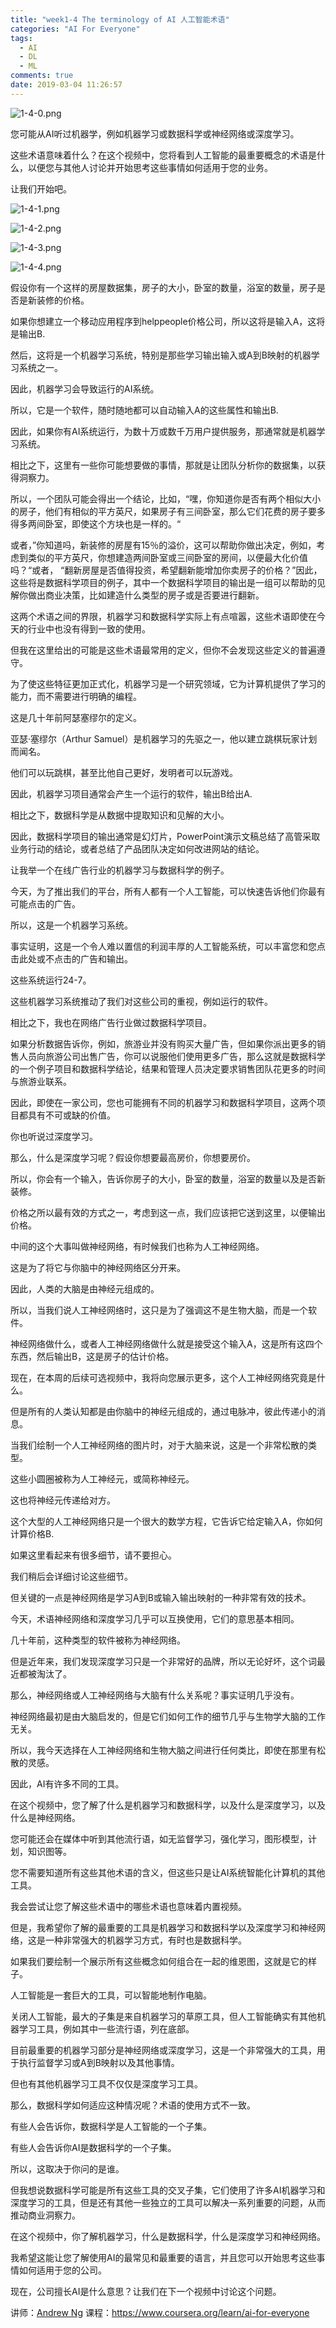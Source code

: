 ```yaml
---
title: "week1-4 The terminology of AI 人工智能术语"
categories: "AI For Everyone"
tags:
  - AI
  - DL
  - ML
comments: true
date: 2019-03-04 11:26:57
---
```


![1-4-0.png](https://upload-images.jianshu.io/upload_images/910914-ed83ecd6cea35ad9.png?imageMogr2/auto-orient/strip%7CimageView2/2/w/1240)

您可能从AI听过机器学，例如机器学习或数据科学或神经网络或深度学习。

这些术语意味着什么？在这个视频中，您将看到人工智能的最重要概念的术语是什么，以便您与其他人讨论并开始思考这些事情如何适用于您的业务。

让我们开始吧。

<!--more-->

![1-4-1.png](https://upload-images.jianshu.io/upload_images/910914-afa43ee2902e6a09.png?imageMogr2/auto-orient/strip%7CimageView2/2/w/1240)

![1-4-2.png](https://upload-images.jianshu.io/upload_images/910914-b4718dd4ee8936d1.png?imageMogr2/auto-orient/strip%7CimageView2/2/w/1240)

![1-4-3.png](https://upload-images.jianshu.io/upload_images/910914-2cd6a5182c14a40b.png?imageMogr2/auto-orient/strip%7CimageView2/2/w/1240)

![1-4-4.png](https://upload-images.jianshu.io/upload_images/910914-0fb12430dfacb359.png?imageMogr2/auto-orient/strip%7CimageView2/2/w/1240)

假设你有一个这样的房屋数据集，房子的大小，卧室的数量，浴室的数量，房子是否是新装修的价格。

如果你想建立一个移动应用程序到helppeople价格公司，所以这将是输入A，这将是输出B.

然后，这将是一个机器学习系统，特别是那些学习输出输入或A到B映射的机器学习系统之一。

因此，机器学习会导致运行的AI系统。

所以，它是一个软件，随时随地都可以自动输入A的这些属性和输出B.

因此，如果你有AI系统运行，为数十万或数千万用户提供服务，那通常就是机器学习系统。

相比之下，这里有一些你可能想要做的事情，那就是让团队分析你的数据集，以获得洞察力。

所以，一个团队可能会得出一个结论，比如，“嘿，你知道你是否有两个相似大小的房子，他们有相似的平方英尺，如果房子有三间卧室，那么它们花费的房子要多得多两间卧室，即使这个方块也是一样的。“

或者，”你知道吗，新装修的房屋有15％的溢价，这可以帮助你做出决定，例如，考虑到类似的平方英尺，你想建造两间卧室或三间卧室的房间，以便最大化价值吗？“或者， “翻新房屋是否值得投资，希望翻新能增加你卖房子的价格？”因此，这些将是数据科学项目的例子，其中一个数据科学项目的输出是一组可以帮助的见解你做出商业决策，比如建造什么类型的房子或是否要进行翻新。

这两个术语之间的界限，机器学习和数据科学实际上有点喧嚣，这些术语即使在今天的行业中也没有得到一致的使用。

但我在这里给出的可能是这些术语最常用的定义，但你不会发现这些定义的普遍遵守。

为了使这些特征更加正式化，机器学习是一个研究领域，它为计算机提供了学习的能力，而不需要进行明确的编程。

这是几十年前阿瑟塞缪尔的定义。

亚瑟·塞缪尔（Arthur Samuel）是机器学习的先驱之一，他以建立跳棋玩家计划而闻名。

他们可以玩跳棋，甚至比他自己更好，发明者可以玩游戏。

因此，机器学习项目通常会产生一个运行的软件，输出B给出A.

相比之下，数据科学是从数据中提取知识和见解的大小。

因此，数据科学项目的输出通常是幻灯片，PowerPoint演示文稿总结了高管采取业务行动的结论，或者总结了产品团队决定如何改进网站的结论。

让我举一个在线广告行业的机器学习与数据科学的例子。

今天，为了推出我们的平台，所有人都有一个人工智能，可以快速告诉他们你最有可能点击的广告。

所以，这是一个机器学习系统。

事实证明，这是一个令人难以置信的利润丰厚的人工智能系统，可以丰富您和您点击此处或不点击的广告和输出。

这些系统运行24-7。

这些机器学习系统推动了我们对这些公司的重视，例如运行的软件。

相比之下，我也在网络广告行业做过数据科学项目。

如果分析数据告诉你，例如，旅游业并没有购买大量广告，但如果你派出更多的销售人员向旅游公司出售广告，你可以说服他们使用更多广告，那么这就是数据科学的一个例子项目和数据科学结论，结果和管理人员决定要求销售团队花更多的时间与旅游业联系。

因此，即使在一家公司，您也可能拥有不同的机器学习和数据科学项目，这两个项目都具有不可或缺的价值。

你也听说过深度学习。

那么，什么是深度学习呢？假设你想要最高房价，你想要房价。

所以，你会有一个输入，告诉你房子的大小，卧室的数量，浴室的数量以及是否新装修。

价格之所以最有效的方式之一，考虑到这一点，我们应该把它送到这里，以便输出价格。

中间的这个大事叫做神经网络，有时候我们也称为人工神经网络。

这是为了将它与你脑中的神经网络区分开来。

因此，人类的大脑是由神经元组成的。

所以，当我们说人工神经网络时，这只是为了强调这不是生物大脑，而是一个软件。

神经网络做什么，或者人工神经网络做什么就是接受这个输入A，这是所有这四个东西，然后输出B，这是房子的估计价格。

现在，在本周的后续可选视频中，我将向您展示更多，这个人工神经网络究竟是什么。

但是所有的人类认知都是由你脑中的神经元组成的，通过电脉冲，彼此传递小的消息。

当我们绘制一个人工神经网络的图片时，对于大脑来说，这是一个非常松散的类型。

这些小圆圈被称为人工神经元，或简称神经元。

这也将神经元传递给对方。

这个大型的人工神经网络只是一个很大的数学方程，它告诉它给定输入A，你如何计算价格B.

如果这里看起来有很多细节，请不要担心。

我们稍后会详细讨论这些细节。

但关键的一点是神经网络是学习A到B或输入输出映射的一种非常有效的技术。

今天，术语神经网络和深度学习几乎可以互换使用，它们的意思基本相同。

几十年前，这种类型的软件被称为神经网络。

但是近年来，我们发现深度学习只是一个非常好的品牌，所以无论好坏，这个词最近都被淘汰了。

那么，神经网络或人工神经网络与大脑有什么关系呢？事实证明几乎没有。

神经网络最初是由大脑启发的，但是它们如何工作的细节几乎与生物学大脑的工作无关。

所以，我今天选择在人工神经网络和生物大脑之间进行任何类比，即使在那里有松散的灵感。

因此，AI有许多不同的工具。

在这个视频中，您了解了什么是机器学习和数据科学，以及什么是深度学习，以及什么是神经网络。

您可能还会在媒体中听到其他流行语，如无监督学习，强化学习，图形模型，计划，知识图等。

您不需要知道所有这些其他术语的含义，但这些只是让AI系统智能化计算机的其他工具。

我会尝试让您了解这些术语中的哪些术语也意味着内置视频。

但是，我希望你了解的最重要的工具是机器学习和数据科学以及深度学习和神经网络，这是一种非常强大的机器学习方式，有时也是数据科学。

如果我们要绘制一个展示所有这些概念如何组合在一起的维恩图，这就是它的样子。

人工智能是一套巨大的工具，可以智能地制作电脑。

关闭人工智能，最大的子集是来自机器学习的草原工具，但人工智能确实有其他机器学习工具，例如其中一些流行语，列在底部。

目前最重要的机器学习部分是神经网络或深度学习，这是一个非常强大的工具，用于执行监督学习或A到B映射以及其他事情。

但也有其他机器学习工具不仅仅是深度学习工具。

那么，数据科学如何适应这种情况呢？术语的使用方式不一致。

有些人会告诉你，数据科学是人工智能的一个子集。

有些人会告诉你AI是数据科学的一个子集。

所以，这取决于你问的是谁。

但我想说数据科学可能是所有这些工具的交叉子集，它们使用了许多AI机器学习和深度学习的工具，但是还有其他一些独立的工具可以解决一系列重要的问题，从而推动商业洞察力。

在这个视频中，你了​​解机器学习，什么是数据科学，什么是深度学习和神经网络。

我希望这能让您了解使用AI的最常见和最重要的语言，并且您可以开始思考这些事情如何适用于您的公司。

现在，公司擅长AI是什么意思？让我们在下一个视频中讨论这个问题。

讲师：[Andrew Ng](https://www.coursera.org/instructor/andrewng)
课程：<https://www.coursera.org/learn/ai-for-everyone>

